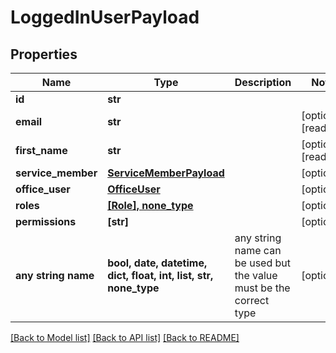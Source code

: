 # LoggedInUserPayload


## Properties
Name | Type | Description | Notes
------------ | ------------- | ------------- | -------------
**id** | **str** |  | 
**email** | **str** |  | [optional] [readonly] 
**first_name** | **str** |  | [optional] [readonly] 
**service_member** | [**ServiceMemberPayload**](ServiceMemberPayload.md) |  | [optional] 
**office_user** | [**OfficeUser**](OfficeUser.md) |  | [optional] 
**roles** | [**[Role], none_type**](Role.md) |  | [optional] 
**permissions** | **[str]** |  | [optional] 
**any string name** | **bool, date, datetime, dict, float, int, list, str, none_type** | any string name can be used but the value must be the correct type | [optional]

[[Back to Model list]](../README.md#documentation-for-models) [[Back to API list]](../README.md#documentation-for-api-endpoints) [[Back to README]](../README.md)


